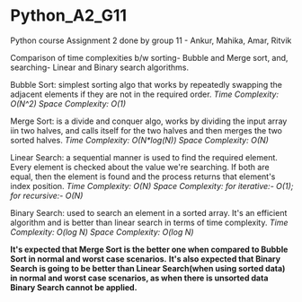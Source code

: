 # Python_A2_G11
Python course Assignment 2 done by group 11 - Ankur, Mahika, Amar, Ritvik

Comparison of time complexities b/w sorting- Bubble and Merge sort, and, searching- Linear and Binary search algorithms.

Bubble Sort: simplest sorting algo that works by repeatedly swapping the adjacent elements if they are not in the required order.
    _Time Complexity: O(N^2)_
    _Space Complexity: O(1)_

Merge Sort: is a divide and conquer algo, works by dividing the input array iin two halves, and calls itself for the two halves and then merges the two sorted halves.
    _Time Complexity: O(N*log(N))_
    _Space Complexity: O(N)_

Linear Search: a sequential manner is used to find the required element. Every element is checked about the value we're searching. If both are equal, then the element is found and the  process returns that element's index position.
    _Time Complexity: O(N)_
    _Space Complexity: for iterative:- O(1); for recursive:- O(N)_

Binary Search: used to search an element in a sorted array. It's an efficient algorithm and is better than linear search in terms of time complexity.
    _Time Complexity: O(log N)_
    _Space Complexity: O(log N)_

**It's expected that Merge Sort is the better one when compared to Bubble Sort in normal and worst case scenarios.**
**It's also expected that Binary Search is going to be better than Linear Search(when using sorted data) in normal and worst case scenarios, as when there is unsorted data Binary Search cannot be applied.**
